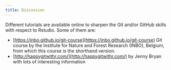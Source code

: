 ```yaml
---
title: Discussion
---
```

Different tutorials are available online to sharpen the Git and/or GitHub skills with respect to Rstudio. Some of them are:

- [https://inbo.github.io/git-course](https://inbo.github.io/git-course) Git course by the Institute for Nature and Forest Research (INBO), Belgium, from which this course is the shorthand version.
- [http://happygitwithr.com/](http://happygitwithr.com/) by Jenny Bryan with lots of interesting information